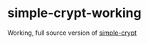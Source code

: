 # simple-crypt-working
Working, full source version of [simple-crypt](https://github.com/andrewcooke/simple-crypt)
